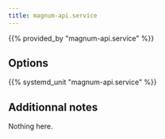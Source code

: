 ```yaml
---
title: magnum-api.service
---
```


{{% provided_by "magnum-api.service" %}}

## Options

{{% systemd_unit "magnum-api.service" %}}

## Additionnal notes

Nothing here.